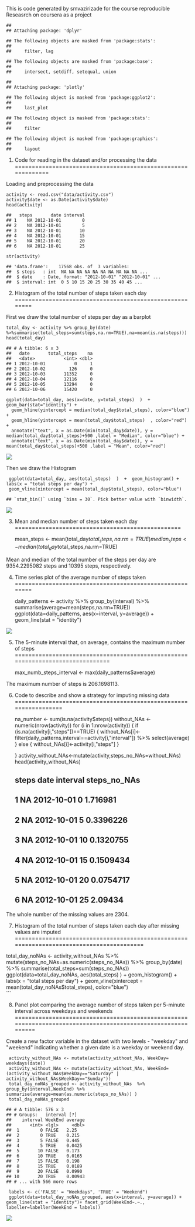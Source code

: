 This is code generated by smvazirizade for the course reproducible
Reseasrch on coursera as a project

    ## 
    ## Attaching package: 'dplyr'

    ## The following objects are masked from 'package:stats':
    ## 
    ##     filter, lag

    ## The following objects are masked from 'package:base':
    ## 
    ##     intersect, setdiff, setequal, union

    ## 
    ## Attaching package: 'plotly'

    ## The following object is masked from 'package:ggplot2':
    ## 
    ##     last_plot

    ## The following object is masked from 'package:stats':
    ## 
    ##     filter

    ## The following object is masked from 'package:graphics':
    ## 
    ##     layout

1. Code for reading in the dataset and/or processing the data
=============================================================

Loading and preprocessing the data

    activity <- read.csv("data/activity.csv")
    activity$date <- as.Date(activity$date)
    head(activity)

    ##   steps       date interval
    ## 1    NA 2012-10-01        0
    ## 2    NA 2012-10-01        5
    ## 3    NA 2012-10-01       10
    ## 4    NA 2012-10-01       15
    ## 5    NA 2012-10-01       20
    ## 6    NA 2012-10-01       25

    str(activity)

    ## 'data.frame':    17568 obs. of  3 variables:
    ##  $ steps   : int  NA NA NA NA NA NA NA NA NA NA ...
    ##  $ date    : Date, format: "2012-10-01" "2012-10-01" ...
    ##  $ interval: int  0 5 10 15 20 25 30 35 40 45 ...

2. Histogram of the total number of steps taken each day
========================================================

First we draw the total number of steps per day as a barplot

    total_day <- activity %>% group_by(date) %>%summarise(total_steps=sum(steps,na.rm=TRUE),na=mean(is.na(steps)))
    head(total_day)

    ## # A tibble: 6 x 3
    ##   date       total_steps    na
    ##   <date>           <int> <dbl>
    ## 1 2012-10-01           0     1
    ## 2 2012-10-02         126     0
    ## 3 2012-10-03       11352     0
    ## 4 2012-10-04       12116     0
    ## 5 2012-10-05       13294     0
    ## 6 2012-10-06       15420     0

    ggplot(data=total_day, aes(x=date, y=total_steps)  )  +   geom_bar(stat="identity") + 
      geom_hline(yintercept = median(total_day$total_steps), color="blue") + 
      geom_hline(yintercept = mean(total_day$total_steps)  , color="red") +
      annotate("text", x = as.Date(min(total_day$date)), y = median(total_day$total_steps)+500 ,label = "Median", color="blue") +
      annotate("text", x = as.Date(min(total_day$date)), y = mean(total_day$total_steps)+500 ,label = "Mean", color="red")   

![](PA1_template_files/figure-markdown_strict/2-1.png)

Then we draw the Histogram

     ggplot(data=total_day, aes(total_steps)  )  +  geom_histogram() + labs(x = "total steps per day") +
     geom_vline(xintercept = mean(total_day$total_steps), color="blue")  

    ## `stat_bin()` using `bins = 30`. Pick better value with `binwidth`.

![](PA1_template_files/figure-markdown_strict/unnamed-chunk-1-1.png)

3. Mean and median number of steps taken each day
=================================================

    mean_steps <- mean(total_day$total_steps,na.rm=TRUE)
    median_steps <- median(total_day$total_steps,na.rm=TRUE)

Mean and median of the total number of the steps per day are
9354.2295082 steps and 10395 steps, respectively.

4. Time series plot of the average number of steps taken
========================================================

     daily_patterns <- activity %>% group_by(interval) %>% summarise(average=mean(steps,na.rm=TRUE)) 
     ggplot(data=daily_patterns, aes(x=interval, y=average)) + geom_line(stat = "identity")

![](PA1_template_files/figure-markdown_strict/4-1.png)

5. The 5-minute interval that, on average, contains the maximum number of steps
===============================================================================

    max_numb_steps_interval <- max(daily_patterns$average)

The maximum number of steps is 206.1698113.

6. Code to describe and show a strategy for imputing missing data
=================================================================

    na_number <- sum(is.na(activity$steps))
    without_NAs <- numeric(nrow(activity))
    for (i in 1:nrow(activity))
    {
            if (is.na(activity[i,"steps"])==TRUE)
                {
                        without_NAs[i]<-filter(daily_patterns,interval==activity[i,"interval"]) %>% select(average)
                } 
            else
                {
                        without_NAs[i]<-activity[i,"steps"]
                }
                        
    }
    activity_without_NAs<-mutate(activity,steps_no_NAs=without_NAs)
    head(activity_without_NAs)

    ##   steps       date interval steps_no_NAs
    ## 1    NA 2012-10-01        0     1.716981
    ## 2    NA 2012-10-01        5    0.3396226
    ## 3    NA 2012-10-01       10    0.1320755
    ## 4    NA 2012-10-01       15    0.1509434
    ## 5    NA 2012-10-01       20    0.0754717
    ## 6    NA 2012-10-01       25      2.09434

The whole number of the missing values are 2304.

7. Histogram of the total number of steps taken each day after missing values are imputed
=========================================================================================

total\_day\_noNAs &lt;- activity\_without\_NAs %&gt;%
mutate(steps\_no\_NAs=as.numeric(steps\_no\_NAs)) %&gt;% group\_by(date)
%&gt;% summarise(total\_steps=sum(steps\_no\_NAs))
ggplot(data=total\_day\_noNAs, aes(total\_steps) ) + geom\_histogram() +
labs(x = "total steps per day") + geom\_vline(xintercept =
mean(total\_day\_noNAs$total\_steps), color="blue")  
\`\`\`

8. Panel plot comparing the average number of steps taken per 5-minute interval across weekdays and weekends
============================================================================================================

Create a new factor variable in the dataset with two levels - "weekday"
and "weekend" indicating whether a given date is a weekday or weekend
day.

     activity_without_NAs <- mutate(activity_without_NAs, WeekDay= weekdays(date))  
     activity_without_NAs <- mutate(activity_without_NAs, WeekEnd= (activity_without_NAs$WeekDay=="Saturday" |  activity_without_NAs$WeekDay=="Sunday"))  
     total_day_noNAs_grouped <- activity_without_NAs  %>% group_by(interval,WeekEnd) %>% summarise(average=mean(as.numeric(steps_no_NAs)) )
     total_day_noNAs_grouped

    ## # A tibble: 576 x 3
    ## # Groups:   interval [?]
    ##    interval WeekEnd average
    ##       <int> <lgl>     <dbl>
    ##  1        0 FALSE   2.25   
    ##  2        0 TRUE    0.215  
    ##  3        5 FALSE   0.445  
    ##  4        5 TRUE    0.0425 
    ##  5       10 FALSE   0.173  
    ##  6       10 TRUE    0.0165 
    ##  7       15 FALSE   0.198  
    ##  8       15 TRUE    0.0189 
    ##  9       20 FALSE   0.0990 
    ## 10       20 TRUE    0.00943
    ## # ... with 566 more rows

     labels <- c('FALSE' = "Weekdays", 'TRUE' = "Weekend")
     ggplot(data=total_day_noNAs_grouped, aes(x=interval, y=average)) + geom_line(stat = "identity")+ facet_grid(WeekEnd~.~., labeller=labeller(WeekEnd = labels)) 

![](PA1_template_files/figure-markdown_strict/8-1.png)
